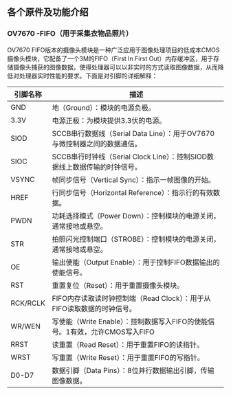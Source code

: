 ## 各个原件及功能介绍

### OV7670 -FIFO（用于采集衣物品照片）

OV7670 FIFO版本的摄像头模块是一种广泛应用于图像处理项目的低成本CMOS摄像头模块，它配备了一个3M的FIFO（First In First
Out）内存缓冲区，用于存储摄像头捕获的图像数据，使得处理器可以以非实时的方式读取图像数据，从而降低对处理器实时性能的要求。下面是对引脚的详细解释：

| 引脚名称     | 描述                                                 |
|----------|----------------------------------------------------|
| GND      | 地（Ground）：模块的电源负极。                                 |
| 3.3V     | 电源正极：为模块提供3.3伏的电源。                                 |
| SIOD     | SCCB串行数据线（Serial Data Line）：用于OV7670与微控制器之间的数据通信。  |
| SIOC     | SCCB串行时钟线（Serial Clock Line）：控制SIOD数据线上数据传输的时钟信号。  |
| VSYNC    | 帧同步信号（Vertical Sync）：指示一帧图像的开始。                    |
| HREF     | 行同步信号（Horizontal Reference）：指示行的有效数据。              |
| PWDN     | 功耗选择模式（Power Down）：控制模块的电源关闭，通常接地或悬空。              |
| STR      | 拍照闪光控制端口（STROBE）：控制模块的电源关闭，通常接地或悬空。                |
| OE       | 输出使能（Output Enable）：用于控制FIFO数据输出的使能信号。             |
| RST      | 重置复位（Reset）：用于重置摄像头模块。                             |
| RCK/RCLK | FIFO内存读取读时钟控制端（Read Clock）：用于从FIFO读取数据的时钟信号。       |
| WR/WEN   | 写使能（Write Enable）：控制数据写入FIFO的使能信号。1有效，允许CMOS写入FIFO |
| RRST     | 读重置（Read Reset）：用于重置FIFO的读指针。                      |
| WRST     | 写重置（Write Reset）：用于重置FIFO的写指针。                     |
| D0-D7    | 数据引脚（Data Pins）：8位并行数据输出引脚，传输图像数据。                 |